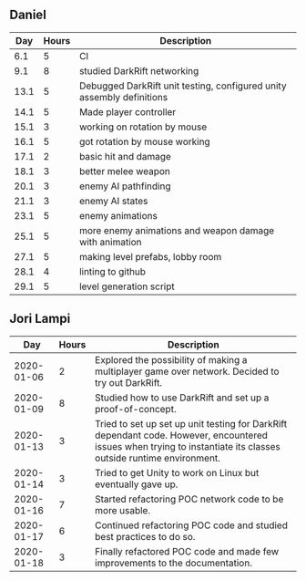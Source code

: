 ## Daniel

| Day | Hours | Description |
|-----|--------|-------------|
| 6.1 | 5 | CI
| 9.1 | 8 | studied DarkRift networking
| 13.1 | 5 | Debugged DarkRift unit testing, configured unity assembly definitions
| 14.1 | 5 | Made player controller
| 15.1 | 3 | working on rotation by mouse
| 16.1 | 5 | got rotation by mouse working
| 17.1 | 2 | basic hit and damage
| 18.1 | 3 | better melee weapon
| 20.1 | 3 | enemy AI pathfinding
| 21.1 | 3 | enemy AI states
| 23.1 | 5 | enemy animations
| 25.1 | 5 | more enemy animations and weapon damage with animation
| 27.1 | 5 | making level prefabs, lobby room
| 28.1 | 4 | linting to github
| 29.1 | 5 | level generation script

## Jori Lampi

| Day        | Hours  | Description |
|------------|--------|-------------|
| 2020-01-06 | 2      | Explored the possibility of making a multiplayer game over network. Decided to try out DarkRift.
| 2020-01-09 | 8      | Studied how to use DarkRift and set up a proof-of-concept.
| 2020-01-13 | 3      | Tried to set up set up unit testing for DarkRift dependant code. However, encountered issues when trying to instantiate its classes outside runtime environment.
| 2020-01-14 | 3      | Tried to get Unity to work on Linux but eventually gave up.
| 2020-01-16 | 7      | Started refactoring POC network code to be more usable.
| 2020-01-17 | 6      | Continued refactoring POC code and studied best practices to do so.
| 2020-01-18 | 3      | Finally refactored POC code and made few improvements to the documentation.
